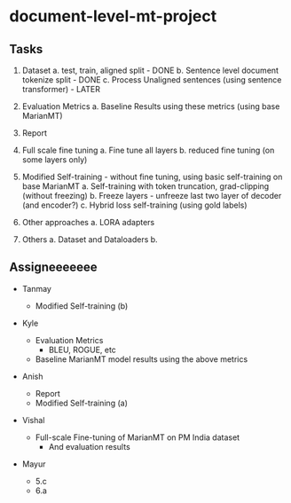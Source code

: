 # document-level-mt-project



## Tasks

1. Dataset
    a. test, train, aligned split - DONE
    b. Sentence level document tokenize split - DONE
    c. Process Unaligned sentences (using sentence transformer) - LATER

2. Evaluation Metrics
    a. Baseline Results using these metrics (using base MarianMT)

3. Report

4. Full scale fine tuning
    a. Fine tune all layers
    b. reduced fine tuning (on some layers only)

5. Modified Self-training - without fine tuning, using basic self-training on base MarianMT
    a. Self-training with token truncation, grad-clipping (without freezing)
    b. Freeze layers - unfreeze last two layer of decoder (and encoder?)
    c. Hybrid loss self-training (using gold labels)

6. Other approaches
    a. LORA adapters

7. Others
    a. Dataset and Dataloaders
    b. 

## Assigneeeeeee

- Tanmay
    - Modified Self-training (b)

- Kyle
    - Evaluation Metrics
        - BLEU, ROGUE, etc
    - Baseline MarianMT model results using the above metrics

- Anish
    - Report
    - Modified Self-training (a)

- Vishal
    - Full-scale Fine-tuning of MarianMT on PM India dataset 
        - And evaluation results

- Mayur
    - 5.c
    - 6.a
        